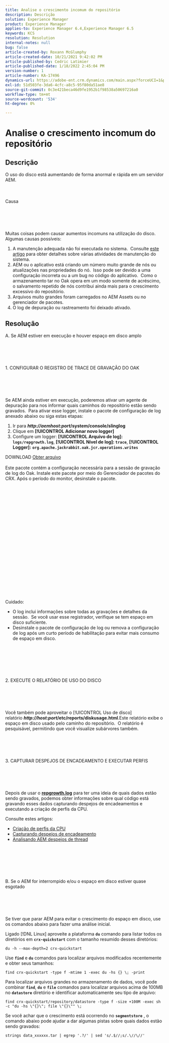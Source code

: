```yaml
---
title: Analise o crescimento incomum do repositório
description: Descrição
solution: Experience Manager
product: Experience Manager
applies-to: Experience Manager 6.4,Experience Manager 6.5
keywords: KCS
resolution: Resolution
internal-notes: null
bug: false
article-created-by: Roxann McGlumphy
article-created-date: 10/21/2021 9:42:02 PM
article-published-by: Cedric Latimier
article-published-date: 1/18/2022 2:45:04 PM
version-number: 1
article-number: KA-17496
dynamics-url: https://adobe-ent.crm.dynamics.com/main.aspx?forceUCI=1&pagetype=entityrecord&etn=knowledgearticle&id=6654cfb6-b732-ec11-b6e5-000d3a5ba97a
exl-id: 51d503fe-3da6-4cfc-a8c5-95f80da51ae8
source-git-commit: 0c3e421beca46d9fe1952b1f98538a50697216a0
workflow-type: tm+mt
source-wordcount: '534'
ht-degree: 0%

---
```


# Analise o crescimento incomum do repositório

## Descrição


O uso do disco está aumentando de forma anormal e rápida em um servidor AEM.
<br><br><br><br>Causa<br><br><br><br><br><br>
Muitas coisas podem causar aumentos incomuns na utilização do disco.  Algumas causas possíveis:

1. A manutenção adequada não foi executada no sistema.  Consulte [este artigo](https://helpx.adobe.com/experience-manager/kb/AEM6-Maintenance-Guide.html) para obter detalhes sobre várias atividades de manutenção do sistema.
2. AEM ou o aplicativo está criando um número muito grande de nós ou atualizações nas propriedades do nó.  Isso pode ser devido a uma configuração incorreta ou a um bug no código do aplicativo.  Como o armazenamento tar no Oak opera em um modo somente de acréscimo, o salvamento repetido de nós contribui ainda mais para o crescimento excessivo do repositório.
3. Arquivos muito grandes foram carregados no AEM Assets ou no gerenciador de pacotes.
4. O log de depuração ou rastreamento foi deixado ativado.



## Resolução

A. Se AEM estiver em execução e houver espaço em disco amplo<br><br><br><br> <br><br>1. CONFIGURAR O REGISTRO DE TRACE DE GRAVAÇÃO DO OAK<br><br><br><br> <br><br>Se AEM ainda estiver em execução, poderemos ativar um agente de depuração para nos informar quais caminhos do repositório estão sendo gravados.  Para ativar esse logger, instale o pacote de configuração de log anexado abaixo ou siga estas etapas:
1. Ir para <b>*http://aemhost:port*/system/console/slinglog</b>
2. Clique em <b>[!UICONTROL Adicionar novo logger]</b>
3. Configure um logger: <b>[!UICONTROL Arquivo de log]: `logs/repgrowth.log`</b>, <b>[!UICONTROL Nível de log]: `trace`</b>, <b>[!UICONTROL Logger]:</b> <b>`org.apache.jackrabbit.oak.jcr.operations.writes`</b>


DOWNLOAD
[Obter arquivo](https://helpx.adobe.com/content/dam/help/en/experience-manager/kb/analyze-unusual-repository-growth/jcr:content/main-pars/download/log_repository_growth-1.zip "log_repository_growth-1.zip") <br><br>Este pacote contém a configuração necessária para a sessão de gravação de log do Oak. Instale este pacote por meio do Gerenciador de pacotes do CRX. Após o período do monitor, desinstale o pacote.<br><br><br><br><br><br><br><br> <br><br><br><br><br><br> <br><br><br><br><br><br><br><br><br>
Cuidado:

- O log inclui informações sobre todas as gravações e detalhes da sessão.  Se você usar esse registrador, verifique se tem espaço em disco suficiente.
- Desinstale o pacote de configuração de log ou remova a configuração de log após um curto período de habilitação para evitar mais consumo de espaço em disco.



<br><br><br><br> <br><br>2. EXECUTE O RELATÓRIO DE USO DO DISCO<br><br><br><br> <br><br>
Você também pode aproveitar o [!UICONTROL Uso de disco] relatório <b>*http://host:port*/etc/reports/diskusage.html</b>.Este relatório exibe o espaço em disco usado pelo caminho do repositório.  O relatório é pesquisável, permitindo que você visualize subárvores também.
<br><br><br><br> <br><br>3. CAPTURAR DESPEJOS DE ENCADEAMENTO E EXECUTAR PERFIS<br><br><br><br> <br><br>
Depois de usar o <b>[repgrowth.log](https://helpx.adobe.com/experience-manager/kb/analyze-unusual-repository-growth.html#repgrowth)</b> para ter uma ideia de quais dados estão sendo gravados, podemos obter informações sobre qual código está gravando esses dados capturando despejos de encadeamentos e executando a criação de perfis da CPU.

Consulte estes artigos:

- [Criação de perfis da CPU](https://helpx.adobe.com/experience-manager/kb/AnalyzeUsingBuiltInProfiler.html)
- [Capturando despejos de encadeamento](https://helpx.adobe.com/experience-manager/kb/TakeThreadDump.html)
- [Analisando AEM despejos de thread](https://helpx.adobe.com/experience-manager/kb/thread-dump-analysis.html)

<br><br><br><br> <br><br>B. Se o AEM for interrompido e/ou o espaço em disco estiver quase esgotado<br><br><br><br> <br><br>
Se tiver que parar AEM para evitar o crescimento do espaço em disco, use os comandos abaixo para fazer uma análise inicial.

Ligado [!DNL Linux] aproveite a plataforma <b>`du`</b> comando para listar todos os diretórios em <b>`crx-quickstart`</b> com o tamanho resumido desses diretórios:

`du -h --max-depth=2 crx-quickstart`

Use <b>`find`</b> e <b>`du`</b> comandos para localizar arquivos modificados recentemente e obter seus tamanhos:

`find crx-quickstart -type f -mtime 1 -exec du -hs {} \; -print`

Para localizar arquivos grandes no armazenamento de dados, você pode combinar <b>`find`</b>, <b>`du`</b> e <b>`file`</b> comandos para localizar arquivos acima de 100MB no <b>`datastore`</b> diretório e identificar automaticamente seu tipo de arquivo:

`find crx-quickstart/repository/datastore -type f -size +100M -exec sh -c "du -hs \"{}\"; file \"{}\"" \;`

Se você achar que o crescimento está ocorrendo no <b>`segmentstore`</b> , o comando abaixo pode ajudar a dar algumas pistas sobre quais dados estão sendo gravados:

`strings data_xxxxxx.tar | egrep '.?/' | sed 's/.$//;s/.\//\//'`
